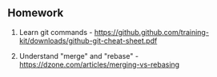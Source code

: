 
## Homework

1. Learn git commands - https://github.github.com/training-kit/downloads/github-git-cheat-sheet.pdf

2. Understand "merge" and "rebase" - https://dzone.com/articles/merging-vs-rebasing
